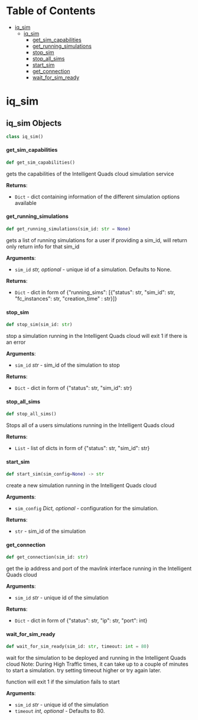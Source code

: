# Table of Contents

* [iq\_sim](#iq_sim)
  * [iq\_sim](#iq_sim.iq_sim)
    * [get\_sim\_capabilities](#iq_sim.iq_sim.get_sim_capabilities)
    * [get\_running\_simulations](#iq_sim.iq_sim.get_running_simulations)
    * [stop\_sim](#iq_sim.iq_sim.stop_sim)
    * [stop\_all\_sims](#iq_sim.iq_sim.stop_all_sims)
    * [start\_sim](#iq_sim.iq_sim.start_sim)
    * [get\_connection](#iq_sim.iq_sim.get_connection)
    * [wait\_for\_sim\_ready](#iq_sim.iq_sim.wait_for_sim_ready)

<a id="iq_sim"></a>

# iq\_sim

<a id="iq_sim.iq_sim"></a>

## iq\_sim Objects

```python
class iq_sim()
```

<a id="iq_sim.iq_sim.get_sim_capabilities"></a>

#### get\_sim\_capabilities

```python
def get_sim_capabilities()
```

gets the capabilities of the Intelligent Quads cloud simulation service

**Returns**:

- `Dict` - dict containing information of the different simulation options available

<a id="iq_sim.iq_sim.get_running_simulations"></a>

#### get\_running\_simulations

```python
def get_running_simulations(sim_id: str = None)
```

gets a list of running simulations for a user
if providing a sim_id, will return only return info for that sim_id

**Arguments**:

- `sim_id` _str, optional_ - unique id of a simulation. Defaults to None.
  

**Returns**:

- `Dict` - dict in form of {"running_sims": [{"status": str, "sim_id": str, "fc_instances": str, "creation_time" : str}]}

<a id="iq_sim.iq_sim.stop_sim"></a>

#### stop\_sim

```python
def stop_sim(sim_id: str)
```

stop a simulation running in the Intelligent Quads cloud
will exit 1 if there is an error

**Arguments**:

- `sim_id` _str_ - sim_id of the simulation to stop
  

**Returns**:

- `Dict` - dict in form of {"status": str, "sim_id": str}

<a id="iq_sim.iq_sim.stop_all_sims"></a>

#### stop\_all\_sims

```python
def stop_all_sims()
```

Stops all of a users simulations running in the Intelligent Quads cloud

**Returns**:

- `List` - list of dicts in form of {"status": str, "sim_id": str}

<a id="iq_sim.iq_sim.start_sim"></a>

#### start\_sim

```python
def start_sim(sim_config=None) -> str
```

create a new simulation running in the Intelligent Quads cloud

**Arguments**:

- `sim_config` _Dict, optional_ - configuration for the simulation.
  

**Returns**:

- `str` - sim_id of the simulation

<a id="iq_sim.iq_sim.get_connection"></a>

#### get\_connection

```python
def get_connection(sim_id: str)
```

get the ip address and port of the mavlink interface running in the Intelligent Quads cloud

**Arguments**:

- `sim_id` _str_ - unique id of the simulation
  

**Returns**:

- `Dict` - dict in form of {"status": str, "ip": str, "port": int}

<a id="iq_sim.iq_sim.wait_for_sim_ready"></a>

#### wait\_for\_sim\_ready

```python
def wait_for_sim_ready(sim_id: str, timeout: int = 80)
```

wait for the simulation to be deployed and running in the Intelligent Quads cloud
Note: During High Traffic times, it can take up to a couple of minutes to start a simulation.
try setting timeout higher or try again later.

function will exit 1 if the simulation fails to start

**Arguments**:

- `sim_id` _str_ - unique id of the simulation
- `timeout` _int, optional_ - Defaults to 80.

